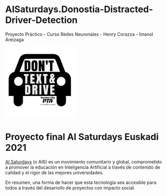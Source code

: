 # AISaturdays.Donostia-Distracted-Driver-Detection
Proyecto Práctico - Curso Redes Neuronales - Henry Corazza - Imanol Areizaga

![alt tag](Raw-Data/img/logo1.png)

# Proyecto final AI Saturdays Euskadi 2021

[AI Saturdays](https://www.saturdays.ai/) (o AI6) es un movimiento comunitario y global, comprometido a promover la educación en Inteligencia Artificial a través de contenido de calidad y el rigor de las mejores universidades.

En resumen, una forma de hacer que esta tecnología sea accesible para todos a través del desarrollo de proyectos con impacto social.
